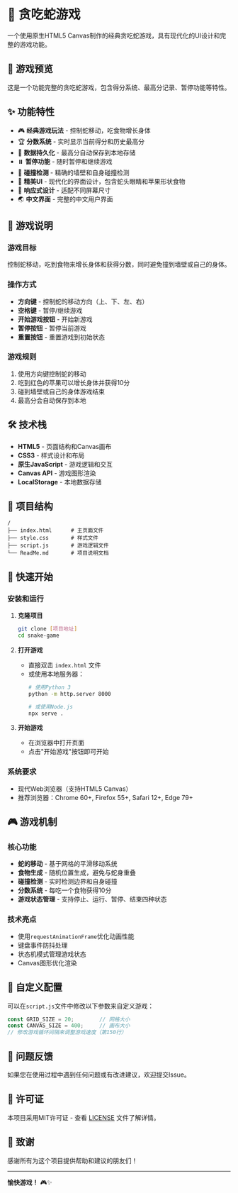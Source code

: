# 🐍 贪吃蛇游戏

一个使用原生HTML5 Canvas制作的经典贪吃蛇游戏，具有现代化的UI设计和完整的游戏功能。

## 📸 游戏预览

这是一个功能完整的贪吃蛇游戏，包含得分系统、最高分记录、暂停功能等特性。

## ✨ 功能特性

- 🎮 **经典游戏玩法** - 控制蛇移动，吃食物增长身体
- 🏆 **分数系统** - 实时显示当前得分和历史最高分
- 💾 **数据持久化** - 最高分自动保存到本地存储
- ⏸️ **暂停功能** - 随时暂停和继续游戏
- 🎯 **碰撞检测** - 精确的墙壁和自身碰撞检测
- 🎨 **精美UI** - 现代化的界面设计，包含蛇头眼睛和苹果形状食物
- 📱 **响应式设计** - 适配不同屏幕尺寸
- 🌏 **中文界面** - 完整的中文用户界面

## 🎯 游戏说明

### 游戏目标
控制蛇移动，吃到食物来增长身体和获得分数，同时避免撞到墙壁或自己的身体。

### 操作方式
- **方向键** - 控制蛇的移动方向（上、下、左、右）
- **空格键** - 暂停/继续游戏
- **开始游戏按钮** - 开始新游戏
- **暂停按钮** - 暂停当前游戏
- **重置按钮** - 重置游戏到初始状态

### 游戏规则
1. 使用方向键控制蛇的移动
2. 吃到红色的苹果可以增长身体并获得10分
3. 碰到墙壁或自己的身体游戏结束
4. 最高分会自动保存到本地

## 🛠️ 技术栈

- **HTML5** - 页面结构和Canvas画布
- **CSS3** - 样式设计和布局
- **原生JavaScript** - 游戏逻辑和交互
- **Canvas API** - 游戏图形渲染
- **LocalStorage** - 本地数据存储

## 📂 项目结构

```
/
├── index.html      # 主页面文件
├── style.css       # 样式文件
├── script.js       # 游戏逻辑文件
└── ReadMe.md       # 项目说明文档
```

## 🚀 快速开始

### 安装和运行

1. **克隆项目**
   ```bash
   git clone [项目地址]
   cd snake-game
   ```

2. **打开游戏**
   - 直接双击 `index.html` 文件
   - 或使用本地服务器：
     ```bash
     # 使用Python 3
     python -m http.server 8000
     
     # 或使用Node.js
     npx serve .
     ```

3. **开始游戏**
   - 在浏览器中打开页面
   - 点击"开始游戏"按钮即可开始

### 系统要求

- 现代Web浏览器（支持HTML5 Canvas）
- 推荐浏览器：Chrome 60+, Firefox 55+, Safari 12+, Edge 79+

## 🎮 游戏机制

### 核心功能
- **蛇的移动** - 基于网格的平滑移动系统
- **食物生成** - 随机位置生成，避免与蛇身重叠
- **碰撞检测** - 实时检测边界和自身碰撞
- **分数系统** - 每吃一个食物获得10分
- **游戏状态管理** - 支持停止、运行、暂停、结束四种状态

### 技术亮点
- 使用`requestAnimationFrame`优化动画性能
- 键盘事件防抖处理
- 状态机模式管理游戏状态
- Canvas图形优化渲染

## 🎨 自定义配置

可以在`script.js`文件中修改以下参数来自定义游戏：

```javascript
const GRID_SIZE = 20;        // 网格大小
const CANVAS_SIZE = 400;     // 画布大小
// 修改游戏循环间隔来调整游戏速度（第150行）
```

## 🐛 问题反馈

如果您在使用过程中遇到任何问题或有改进建议，欢迎提交Issue。

## 📄 许可证

本项目采用MIT许可证 - 查看 [LICENSE](LICENSE) 文件了解详情。

## 🙏 致谢

感谢所有为这个项目提供帮助和建议的朋友们！

---

**愉快游戏！** 🎮✨
